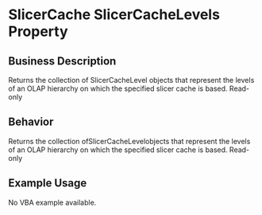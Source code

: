 # SlicerCache SlicerCacheLevels Property

## Business Description
Returns the collection of SlicerCacheLevel objects that represent the levels of an OLAP hierarchy on which the specified slicer cache is based. Read-only

## Behavior
Returns the collection ofSlicerCacheLevelobjects that represent the levels of an OLAP hierarchy on which the specified slicer cache is based. Read-only

## Example Usage
No VBA example available.